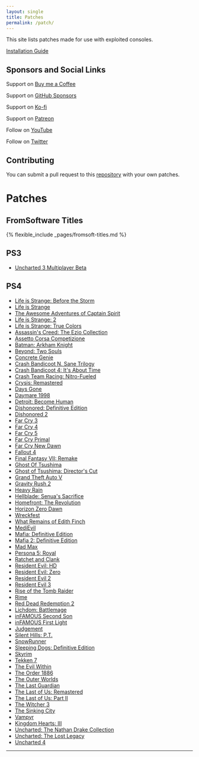 ```yaml
---
layout: single
title: Patches
permalink: /patch/
---
```


This site lists patches made for use with exploited consoles.

<!-- Can't find an old patch you're looking for? Visit the legacy folder [here](https://github.com/illusion0001/illusion0001.github.io/blob/main/_patches/README.md). -->

[Installation Guide](/install-instructions/)

## Sponsors and Social Links

Support on [Buy me a Coffee](https://www.buymeacoffee.com/illusion0001)

Support on [GitHub Sponsors](https://github.com/sponsors/illusion0001)

Support on [Ko-fi](https://ko-fi.com/illusion0001)

Support on [Patreon](https://www.patreon.com/illusion0001)

Follow on [YouTube](https://youtube.com/c/illusion0001)

Follow on [Twitter](https://twitter.com/illusion0002)

## Contributing

You can submit a pull request to this [repository](https://github.com/illusion0001/illusion0001.github.io/tree/main/_patch) with your own patches.

# Patches

## FromSoftware Titles

{% flexible_include _pages/fromsoft-titles.md %}

## PS3

- [Uncharted 3 Multiplayer Beta](/_patch/new_md/Big3-Beta-Cell)

## PS4

- [Life is Strange: Before the Storm](/_patch/legacy_md/lis/dawn-lis-bts-orbis)
- [Life is Strange](/_patch/legacy_md/lis/what-if-lis-orbis)
- [The Awesome Adventures of Captain Spirit](/_patch/legacy_md/lis/captainspirit-orbis)
- [Life is Strange: 2](/_patch/legacy_md/lis/prombasegame-lis2-orbis)
- [Life is Strange: True Colors](/_patch/legacy_md/lis/Siren-LifeisStrange3-Orbis)
- [Assassin's Creed: The Ezio Collection](/_patch/legacy_md/Scimitar-Orbis)
- [Assetto Corsa Competizione](/_patch/legacy_md/AC2-Orbis-Shipping)
- [Batman: Arkham Knight](/_patch/legacy_md/BmGame4Orbis)
- [Beyond: Two Souls](/_patch/legacy_md/QDR.Infraworld-Orbis)
- [Concrete Genie](/_patch/legacy_md/ConcreteGenie-Orbis)
- [Crash Bandicoot N. Sane Trilogy](/_patch/legacy_md/mack-long-Orbis)
- [Crash Bandicoot 4: It's About Time](/_patch/legacy_md/Lava-Orbis)
- [Crash Team Racing: Nitro-Fueled](/_patch/legacy_md/Octane-Orbis)
- [Crysis: Remastered](/_patch/legacy_md/CrysisRemastered-Orbis)
- [Days Gone](/_patch/legacy_md/ProjectRedChair-Orbis)
- [Daymare 1998](/_patch/legacy_md/Daymare_MASTER-Orbis)
- [Detroit: Become Human](/_patch/legacy_md/KaraTech-Orbis)
- [Dishonored: Definitive Edition](/_patch/legacy_md/DishonoredGame-Orbis)
- [Dishonored 2](/_patch/legacy_md/Dishonored2-Orbis)
- [Far Cry 3](/_patch/legacy_md/FC3-Orbis)
- [Far Cry 4](/_patch/legacy_md/FC4-Orbis)
- [Far Cry 5](/_patch/legacy_md/FC5-Orbis)
- [Far Cry Primal](/_patch/legacy_md/FCP-Orbis)
- [Far Cry New Dawn](/_patch/legacy_md/FC-ND-Orbis)
- [Fallout 4](/_patch/legacy_md/F4-Orbis)
- [Final Fantasy VII: Remake](/_patch/legacy_md/FF7R-Orbis)
- [Ghost Of Tsushima](/_patch/legacy_md/GhostOfTsushima-Orbis)
- [Ghost of Tsushima: Director's Cut](/_patch/legacy_md/GhostOfTsushimaDC-Orbis)
- [Grand Theft Auto V](/_patch/new_md/GTA5-Orbis)
- [Gravity Rush 2](/_patch/legacy_md/Gravity_Daze_2_Orbis)
- [Heavy Rain](/_patch/legacy_md/HRPS4-Orbis)
- [Hellblade: Senua's Sacrifice](/_patch/legacy_md/HellbladeGame-Orbis)
- [Homefront: The Revolution](/_patch/legacy_md/HF2_Tech_Orbis)
- [Horizon Zero Dawn](/_patch/legacy_md/HRZ-Orbis)
- [Wreckfest](/_patch/legacy_md/ncg-orbis)
- [What Remains of Edith Finch](/_patch/legacy_md/finchgame-Orbis)
- [MediEvil](/_patch/legacy_md/Overbite-Orbis)
- [Mafia: Definitive Edition](/_patch/legacy_md/Scotch-Orbis)
- [Mafia 2: Definitive Edition](/_patch/legacy_md/Mafia2-Orbis)
- [Mad Max](/_patch/legacy_md/MadMax-Orbis)
- [Persona 5: Royal](/_patch/legacy_md/P5R-Orbis)
- [Ratchet and Clank](/_patch/legacy_md/RCPS4-Orbis)
- [Resident Evil: HD](/_patch/legacy_md/Bhd-orbis)
- [Resident Evil: Zero](/_patch/legacy_md/Bhd0-orbis)
- [Resident Evil 2](/_patch/legacy_md/Biohazard2Remake-Orbis)
- [Resident Evil 3](/_patch/legacy_md/Biohazard3Remake-Orbis)
- [Rise of the Tomb Raider](/_patch/legacy_md/TR2-Orbis)
- [Rime](/_patch/legacy_md/sirengame-Orbis)
- [Red Dead Redemption 2](/_patch/legacy_md/RDR3-Orbis)
- [Lichdom: Battlemage](/_patch/legacy_md/lichdomgame-orbis)
- [inFAMOUS Second Son](/_patch/legacy_md/iss-Orbis)
- [inFAMOUS First Light](/_patch/legacy_md/ifl-Orbis)
- [Judgement](/_patch/legacy_md/Judge_e_Orbis)
- [Silent Hills: P.T.](/_patch/legacy_md/shgame-pt)
- [SnowRunner](/_patch/legacy_md/SnowRunner-Orbis)
- [Sleeping Dogs: Definitive Edition](/_patch/legacy_md/SdHD-Orbis)
- [Skyrim](/_patch/legacy_md/TESV-Orbis)
- [Tekken 7](/_patch/legacy_md/TekkenGame-Orbis)
- [The Evil Within](/_patch/legacy_md/Zwei_NG_Orbis)
- [The Order 1886](/_patch/legacy_md/TO1886-Orbis)
- [The Outer Worlds](/_patch/legacy_md/Indiana-Orbis)
- [The Last Guardian](/_patch/new_md/Trico-Orbis)
- [The Last of Us: Remastered](/_patch/new_md/tlou1-orbis)
- [The Last of Us: Part II](/_patch/legacy_md/tlou2)
- [The Witcher 3](/_patch/legacy_md/W3Witcher-Orbis)
- [The Sinking City](/_patch/legacy_md/Tsc-orbis)
- [Vampyr](/_patch/legacy_md/Avgame-Orbis)
- [Kingdom Hearts: III](/_patch/legacy_md/Tresgame-Orbis)
- [Uncharted: The Nathan Drake Collection](/_patch/legacy_md/uncharted-collection)
- [Uncharted: The Lost Legacy](/_patch/legacy_md/uncharted-tll)
- [Uncharted 4](/_patch/legacy_md/uncharted4)

***
